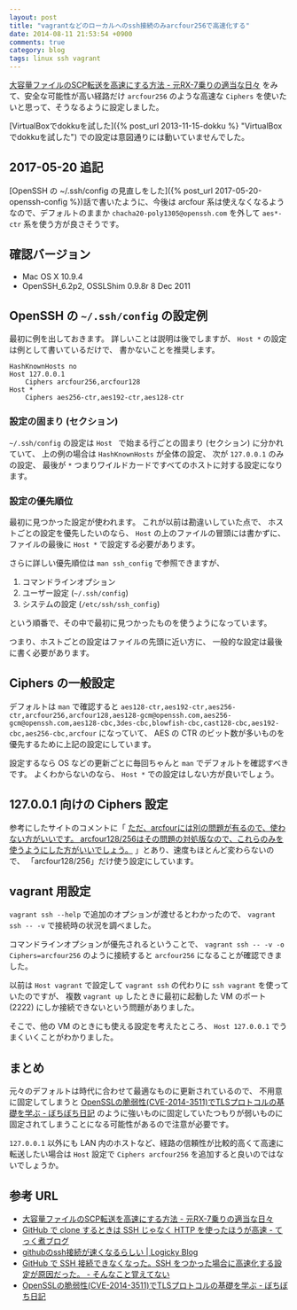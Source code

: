 ```yaml
---
layout: post
title: "vagrantなどのローカルへのssh接続のみarcfour256で高速化する"
date: 2014-08-11 21:53:54 +0900
comments: true
category: blog
tags: linux ssh vagrant
---
```

[大容量ファイルのSCP転送を高速にする方法 - 元RX-7乗りの適当な日々](http://d.hatena.ne.jp/rx7/20101025/p1 "大容量ファイルのSCP転送を高速にする方法 - 元RX-7乗りの適当な日々")
をみて、安全な可能性が高い経路だけ `arcfour256` のような高速な `Ciphers` を使いたいと思って、そうなるように設定しました。

[VirtualBoxでdokkuを試した]({% post_url 2013-11-15-dokku %} "VirtualBoxでdokkuを試した")
での設定は意図通りには動いていませんでした。

<!--more-->

## 2017-05-20 追記

[OpenSSH の ~/.ssh/config の見直しをした]({% post_url 2017-05-20-openssh-config %})話で書いたように、今後は arcfour 系は使えなくなるようなので、デフォルトのままか `chacha20-poly1305@openssh.com` を外して `aes*-ctr` 系を使う方が良さそうです。

## 確認バージョン

- Mac OS X 10.9.4
- OpenSSH_6.2p2, OSSLShim 0.9.8r 8 Dec 2011

## OpenSSH の `~/.ssh/config` の設定例

最初に例を出しておきます。
詳しいことは説明は後でしますが、
`Host *` の設定は例として書いているだけで、
書かないことを推奨します。

```text
HashKnownHosts no
Host 127.0.0.1
	Ciphers arcfour256,arcfour128
Host *
	Ciphers aes256-ctr,aes192-ctr,aes128-ctr
```

### 設定の固まり (セクション)

`~/.ssh/config` の設定は `Host ` で始まる行ごとの固まり (セクション) に分かれていて、
上の例の場合は `HashKnownHosts` が全体の設定、
次が `127.0.0.1` のみの設定、
最後が `*` つまりワイルドカードですべてのホストに対する設定になります。

### 設定の優先順位

最初に見つかった設定が使われます。
これが以前は勘違いしていた点で、
ホストごとの設定を優先したいのなら、
`Host` の上のファイルの冒頭には書かずに、
ファイルの最後に `Host *` で設定する必要があります。

さらに詳しい優先順位は `man ssh_config` で参照できますが、

1. コマンドラインオプション
2. ユーザー設定 (`~/.ssh/config`)
3. システムの設定 (`/etc/ssh/ssh_config`)

という順番で、その中で最初に見つかったものを使うようになっています。

つまり、ホストごとの設定はファイルの先頭に近い方に、
一般的な設定は最後に書く必要があります。

## Ciphers の一般設定

デフォルトは `man` で確認すると
`aes128-ctr,aes192-ctr,aes256-ctr,arcfour256,arcfour128,aes128-gcm@openssh.com,aes256-gcm@openssh.com,aes128-cbc,3des-cbc,blowfish-cbc,cast128-cbc,aes192-cbc,aes256-cbc,arcfour`
になっていて、
AES の CTR のビット数が多いものを優先するために上記の設定にしています。

設定するなら OS などの更新ごとに毎回ちゃんと `man` でデフォルトを確認すべきです。
よくわからないのなら、
`Host *` での設定はしない方が良いでしょう。

## 127.0.0.1 向けの Ciphers 設定

参考にしたサイトのコメントに「
[ただ、arcfourには別の問題が有るので、使わない方がいいです。 arcfour128/256はその問題の対処版なので、これらのみを使うようにした方がいいでしょう。](http://d.hatena.ne.jp/rx7/20101025/p1#c1291741909 "ただ、arcfourには別の問題が有るので、使わない方がいいです。 arcfour128/256はその問題の対処版なので、これらのみを使うようにした方がいいでしょう。")
」とあり、速度もほとんど変わらないので、
「arcfour128/256」だけ使う設定にしています。

## vagrant 用設定

`vagrant ssh --help` で追加のオプションが渡せるとわかったので、
`vagrant ssh -- -v` で接続時の状況を調べました。

コマンドラインオプションが優先されるということで、
`vagrant ssh -- -v -o Ciphers=arcfour256`
のように接続すると `arcfour256` になることが確認できました。

以前は `Host vagrant` で設定して `vagrant ssh` の代わりに `ssh vagrant` を使っていたのですが、
複数 `vagrant up` したときに最初に起動した VM のポート (2222) にしか接続できないという問題がありました。

そこで、他の VM のときにも使える設定を考えたところ、
`Host 127.0.0.1` でうまくいくことがわかりました。

## まとめ

元々のデフォルトは時代に合わせて最適なものに更新されているので、
不用意に固定してしまうと
[OpenSSLの脆弱性(CVE-2014-3511)でTLSプロトコルの基礎を学ぶ - ぼちぼち日記](http://d.hatena.ne.jp/jovi0608/20140808/1407483168 "OpenSSLの脆弱性(CVE-2014-3511)でTLSプロトコルの基礎を学ぶ - ぼちぼち日記")
のように強いものに固定していたつもりが弱いものに固定されてしまうことになる可能性があるので注意が必要です。

`127.0.0.1` 以外にも LAN 内のホストなど、経路の信頼性が比較的高くて高速に転送したい場合は `Host` 設定で `Ciphers arcfour256` を追加すると良いのではないでしょうか。

## 参考 URL

- [大容量ファイルのSCP転送を高速にする方法 - 元RX-7乗りの適当な日々](http://d.hatena.ne.jp/rx7/20101025/p1 "大容量ファイルのSCP転送を高速にする方法 - 元RX-7乗りの適当な日々")
- [GitHub で clone するときは SSH じゃなく HTTP を使ったほうが高速 - てっく煮ブログ](http://tech.nitoyon.com/ja/blog/2013/01/11/github-clone-http/ "GitHub で clone するときは SSH じゃなく HTTP を使ったほうが高速 - てっく煮ブログ")
- [githubのssh接続が速くなるらしい \| Logicky Blog](http://endoyuta.com/2014/03/12/github%E3%81%AEssh%E6%8E%A5%E7%B6%9A%E3%81%8C%E9%80%9F%E3%81%8F%E3%81%AA%E3%82%8B%E3%82%89%E3%81%97%E3%81%84/ "githubのssh接続が速くなるらしい \| Logicky Blog")
- [GitHub で SSH 接続できなくなった。SSH をつかった場合に高速化する設定が原因だった。 - そんなこと覚えてない](http://blog.eiel.info/blog/2013/11/09/no-mathcing-cipher-found-on-github/ "GitHub で SSH 接続できなくなった。SSH をつかった場合に高速化する設定が原因だった。 - そんなこと覚えてない")
- [OpenSSLの脆弱性(CVE-2014-3511)でTLSプロトコルの基礎を学ぶ - ぼちぼち日記](http://d.hatena.ne.jp/jovi0608/20140808/1407483168 "OpenSSLの脆弱性(CVE-2014-3511)でTLSプロトコルの基礎を学ぶ - ぼちぼち日記")
